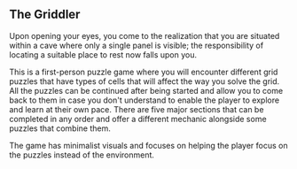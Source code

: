 ## The Griddler

Upon opening your eyes, you come to the realization that you are situated within a cave where only a single panel is visible; the responsibility of locating a suitable place to rest now falls upon you.

This is a first-person puzzle game where you will encounter different grid puzzles that have types of cells that will affect the way you solve the grid. All the puzzles can be continued after being started and allow you to come back to them in case you don't understand to enable the player to explore and learn at their own pace. There are five major sections that can be completed in any order and offer a different mechanic alongside some puzzles that combine them.

The game has minimalist visuals and focuses on helping the player focus on the puzzles instead of the environment.

